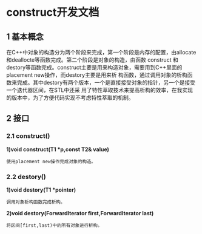 # construct开发文档
## 1 基本概念
在C++中对象的构造分为两个阶段来完成，第一个阶段是内存的配置，由allocate和deallocte等函数完成。第二个阶段是对象的构造，由函数
construct 和 destory等函数完成。construct主要是用来构造对象，需要用到C++里面的placement new操作，而destory主要是用来析
构函数，通过调用对象的析构函数来完成。其中destory有两个版本，一个是直接接受对象的指针，另一个是接受一个迭代器区间，在STL中还采
用了特性萃取技术来提高析构的效率，在我实现的版本中，为了方便代码实现不考虑特性萃取的机制。
## 2 接口
### 2.1 construct()
**1)void construct(T1 \*p,const T2& value)**  

    使用placement new操作完成对象的构造。

### 2.2 destory()
**1)void destory(T1 \*pointer)**

    调用对象析构函数完成析构。

**2)void destory(ForwardIterator first,ForwardIterator last)**

    将区间[first,last)中的所有对象进行析构。


